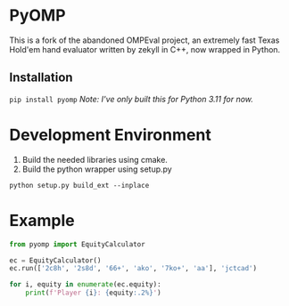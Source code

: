 # PyOMP

This is a fork of the abandoned OMPEval project, an extremely fast Texas Hold'em hand evaluator written by zekyll in
C++, now wrapped in Python.

## Installation

```pip install pyomp```
*Note: I've only built this for Python 3.11 for now.*

# Development Environment

1. Build the needed libraries using cmake.
2. Build the python wrapper using setup.py
```shell
python setup.py build_ext --inplace
```
# Example
```python
from pyomp import EquityCalculator

ec = EquityCalculator()
ec.run(['2c8h', '2s8d', '66+', 'ako', '7ko+', 'aa'], 'jctcad')

for i, equity in enumerate(ec.equity):
    print(f'Player {i}: {equity:.2%}')
```